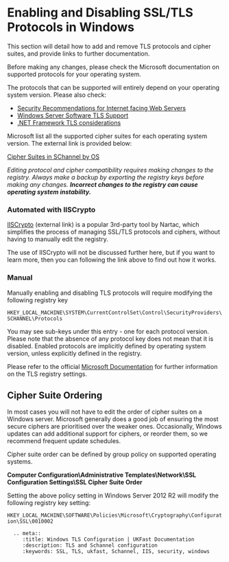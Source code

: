 # Enabling and Disabling SSL/TLS Protocols in Windows
This section will detail how to add and remove TLS protocols and cipher suites, and provide links to further documentation. 

Before making any changes, please check the Microsoft documentation on supported protocols for your operating system.

The protocols that can be supported will entirely depend on your operating system version. 
Please also check:
* [Security Recommendations for Internet facing Web Servers](/operatingsystems/windows/tlsandschannel/webserverrecommendations.html) 
* [Windows Server Software TLS Support](/operatingsystems/windows/tlsandschannel/softwareconsiderations.html)
* [.NET Framework TLS considerations](/operatingsystems/windows/tlsandschannel/dotnetsettings.html)

Microsoft list all the supported cipher suites for each operating system version. The external link is provided below: 

[Cipher Suites in SChannel by OS](https://msdn.microsoft.com/en-us/library/windows/desktop/aa374757(v=vs.85).aspx)

_Editing protocol and cipher compatibility requires making changes to the registry. Always make a backup by exporting the registry keys before making any changes. **Incorrect changes to the registry can cause operating system instability.**_ 

### Automated with IISCrypto
[IISCrypto](https://www.nartac.com/Products/IISCrypto) (external link) is a popular 3rd-party tool by Nartac, which simplifies the process of managing SSL/TLS protocols and ciphers, without having to manually edit the registry. 

The use of IISCrypto will not be discussed further here, but if you want to learn more, then you can following the link above to find out how it works. 

### Manual

Manually enabling and disabling TLS protocols will require modifying the following registry key

`HKEY_LOCAL_MACHINE\SYSTEM\CurrentControlSet\Control\SecurityProviders\SCHANNEL\Protocols`

You may see sub-keys under this entry - one for each protocol version. Please note that the absence of any protocol key does not mean that it is disabled. Enabled protocols are implicitly defined by operating system version, unless explicitly defined in the registry. 

Please refer to the official [Microsoft Documentation](https://docs.microsoft.com/en-us/windows-server/security/tls/tls-registry-settings) for further information on the TLS registry settings. 



## Cipher Suite Ordering

In most cases you will not have to edit the order of cipher suites on a Windows server. Microsoft generally does a good job of ensuring the most secure ciphers are prioritised over the weaker ones. Occasionally, Windows updates can add additional support for ciphers, or reorder them, so we recommend frequent update schedules.


Cipher suite order can be defined by group policy on supported operating systems. 

**Computer Configuration\Administrative Templates\Network\SSL Configuration Settings\SSL Cipher Suite Order**

Setting the above policy setting in Windows Server 2012 R2 will modify the following registry key setting: 

`HKEY_LOCAL_MACHINE\SOFTWARE\Policies\Microsoft\Cryptography\Configuration\SSL\0010002`

 ```eval_rst
   .. meta::
      :title: Windows TLS Configuration | UKFast Documentation
      :description: TLS and Schannel configuration
      :keywords: SSL, TLS, ukfast, Schannel, IIS, security, windows